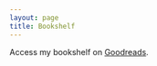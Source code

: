 ```yaml
---
layout: page
title: Bookshelf
---
```


Access my bookshelf on [Goodreads](https://www.goodreads.com/review/list/13473428?shelf=%23ALL%23).

<!-- > “One glance at a book and you hear the voice of another person, perhaps someone dead for 1,000 years. To read is to voyage through time.” – Carl Sagan

<br />

<style type="text/css" media="screen">
    .gr_grid_container {
        /* customize grid container div here. eg: width: 500px; */
    }

    .gr_grid_book_container {
        /* customize book cover container div here */
        float: left;
        width: 8rem;
        height: 15rem;
        padding: 3px;
        overflow: hidden;
    }
</style>

<script src="https://www.goodreads.com/review/grid_widget/13473428.Currently%20Reading?cover_size=medium&hide_link=true&hide_title=false&num_books=10&order=d&shelf=currently-reading&sort=title&widget_id=1609989661" type="text/javascript" charset="utf-8"></script>

<script src="https://www.goodreads.com/review/grid_widget/13473428.Read?cover_size=medium&hide_link=true&hide_title=false&num_books=99&order=a&shelf=read&sort=title&widget_id=1609989893" type="text/javascript" charset="utf-8"></script>
<br />
<script src="https://www.goodreads.com/review/grid_widget/13473428.Read?cover_size=medium&hide_link=true&hide_title=true&num_books=41&order=d&shelf=read&sort=title&widget_id=1609989929" type="text/javascript" charset="utf-8"></script> -->